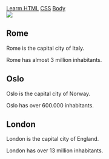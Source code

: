 
<html>
        <head>
            <link rel="stylesheet" href="WORK 4.CSS" type="text/css">
        </head>
        <div>
        <body>
<div id="N">
<a href="">Learm HTML</a>
<a href="">CSS</a>
<a href="">Body</a>
</div>
<div id="M">
    <img src="car.png">
</div>
<div id="box1">
    <h2>Rome</h2>
  <p>Rome is the capital city of Italy.</p>
  <p>Rome has almost 3 million inhabitants.</p>
</div>
<div id="box2">
    <h2>Oslo</h2>
  <p>Oslo is the capital city of Norway.</p>
  <p>Oslo has over 600.000 inhabitants.</p>
</div>
<div id="footer">
    <h2>London</h2>
    <p>London is the capital city of England.</p>
    <p>London has over 13 million inhabitants.</p>
</div>
        </body>
    </div>
